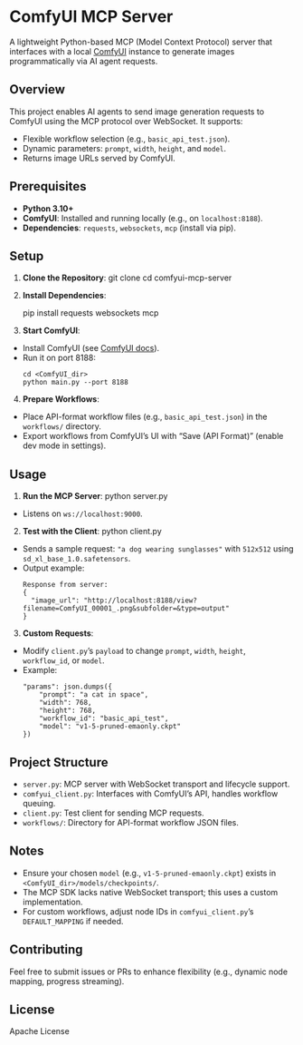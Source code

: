 # ComfyUI MCP Server

A lightweight Python-based MCP (Model Context Protocol) server that interfaces with a local [ComfyUI](https://github.com/comfyanonymous/ComfyUI) instance to generate images programmatically via AI agent requests.

## Overview

This project enables AI agents to send image generation requests to ComfyUI using the MCP protocol over WebSocket. It supports:
- Flexible workflow selection (e.g., `basic_api_test.json`).
- Dynamic parameters: `prompt`, `width`, `height`, and `model`.
- Returns image URLs served by ComfyUI.

## Prerequisites

- **Python 3.10+**
- **ComfyUI**: Installed and running locally (e.g., on `localhost:8188`).
- **Dependencies**: `requests`, `websockets`, `mcp` (install via pip).

## Setup

1. **Clone the Repository**:
   git clone <your-repo-url>
   cd comfyui-mcp-server

2. **Install Dependencies**:

   pip install requests websockets mcp


3. **Start ComfyUI**:
- Install ComfyUI (see [ComfyUI docs](https://github.com/comfyanonymous/ComfyUI)).
- Run it on port 8188:
  ```
  cd <ComfyUI_dir>
  python main.py --port 8188
  ```

4. **Prepare Workflows**:
- Place API-format workflow files (e.g., `basic_api_test.json`) in the `workflows/` directory.
- Export workflows from ComfyUI’s UI with “Save (API Format)” (enable dev mode in settings).

## Usage

1. **Run the MCP Server**:
   python server.py

- Listens on `ws://localhost:9000`.

2. **Test with the Client**:
   python client.py

- Sends a sample request: `"a dog wearing sunglasses"` with `512x512` using `sd_xl_base_1.0.safetensors`.
- Output example:
  ```
  Response from server:
  {
    "image_url": "http://localhost:8188/view?filename=ComfyUI_00001_.png&subfolder=&type=output"
  }
  ```

3. **Custom Requests**:
- Modify `client.py`’s `payload` to change `prompt`, `width`, `height`, `workflow_id`, or `model`.
- Example:
  ```
  "params": json.dumps({
      "prompt": "a cat in space",
      "width": 768,
      "height": 768,
      "workflow_id": "basic_api_test",
      "model": "v1-5-pruned-emaonly.ckpt"
  })
  ```

## Project Structure

- `server.py`: MCP server with WebSocket transport and lifecycle support.
- `comfyui_client.py`: Interfaces with ComfyUI’s API, handles workflow queuing.
- `client.py`: Test client for sending MCP requests.
- `workflows/`: Directory for API-format workflow JSON files.

## Notes

- Ensure your chosen `model` (e.g., `v1-5-pruned-emaonly.ckpt`) exists in `<ComfyUI_dir>/models/checkpoints/`.
- The MCP SDK lacks native WebSocket transport; this uses a custom implementation.
- For custom workflows, adjust node IDs in `comfyui_client.py`’s `DEFAULT_MAPPING` if needed.

## Contributing

Feel free to submit issues or PRs to enhance flexibility (e.g., dynamic node mapping, progress streaming).

## License

Apache License
